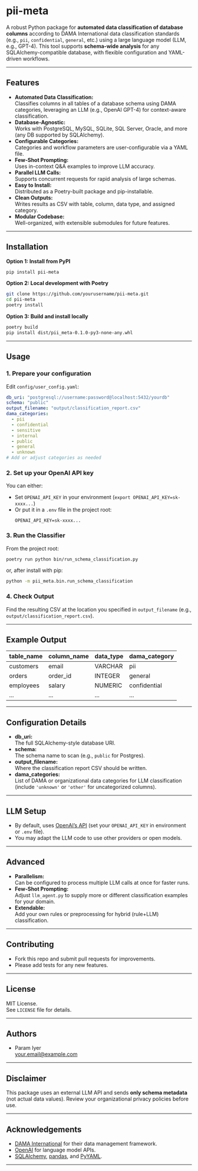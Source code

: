 
# pii-meta

A robust Python package for **automated data classification of database columns** according to DAMA International data classification standards (e.g., `pii`, `confidential`, `general`, etc.) using a large language model (LLM, e.g., GPT-4).
This tool supports **schema-wide analysis** for any SQLAlchemy-compatible database, with flexible configuration and YAML-driven workflows.

---

## Features

- **Automated Data Classification:**  
  Classifies columns in all tables of a database schema using DAMA categories, leveraging an LLM (e.g., OpenAI GPT-4) for context-aware classification.
- **Database-Agnostic:**  
  Works with PostgreSQL, MySQL, SQLite, SQL Server, Oracle, and more (any DB supported by SQLAlchemy).
- **Configurable Categories:**  
  Categories and workflow parameters are user-configurable via a YAML file.
- **Few-Shot Prompting:**  
  Uses in-context Q&A examples to improve LLM accuracy.
- **Parallel LLM Calls:**  
  Supports concurrent requests for rapid analysis of large schemas.
- **Easy to Install:**  
  Distributed as a Poetry-built package and pip-installable.
- **Clean Outputs:**  
  Writes results as CSV with table, column, data type, and assigned category.
- **Modular Codebase:**  
  Well-organized, with extensible submodules for future features.

---

## Installation

**Option 1: Install from PyPI**
```bash
pip install pii-meta
```

**Option 2: Local development with Poetry**
```bash
git clone https://github.com/yourusername/pii-meta.git
cd pii-meta
poetry install
```

**Option 3: Build and install locally**
```bash
poetry build
pip install dist/pii_meta-0.1.0-py3-none-any.whl
```

---

## Usage

### 1. **Prepare your configuration**

Edit `config/user_config.yaml`:

```yaml
db_uri: "postgresql://username:password@localhost:5432/yourdb"
schema: "public"
output_filename: "output/classification_report.csv"
dama_categories:
  - pii
  - confidential
  - sensitive
  - internal
  - public
  - general
  - unknown
# Add or adjust categories as needed
```

### 2. **Set up your OpenAI API key**

You can either:
- Set `OPENAI_API_KEY` in your environment (`export OPENAI_API_KEY=sk-xxxx...`)
- Or put it in a `.env` file in the project root:
  ```
  OPENAI_API_KEY=sk-xxxx...
  ```

### 3. **Run the Classifier**

From the project root:
```bash
poetry run python bin/run_schema_classification.py
```
or, after install with pip:
```bash
python -m pii_meta.bin.run_schema_classification
```

### 4. **Check Output**

Find the resulting CSV at the location you specified in `output_filename` (e.g., `output/classification_report.csv`).

---

## Example Output

| table_name | column_name   | data_type | dama_category |
|------------|--------------|-----------|--------------|
| customers  | email        | VARCHAR   | pii          |
| orders     | order_id     | INTEGER   | general      |
| employees  | salary       | NUMERIC   | confidential |
| ...        | ...          | ...       | ...          |

---

## Configuration Details

- **db_uri:**  
  The full SQLAlchemy-style database URI.
- **schema:**  
  The schema name to scan (e.g., `public` for Postgres).
- **output_filename:**  
  Where the classification report CSV should be written.
- **dama_categories:**  
  List of DAMA or organizational data categories for LLM classification (include `'unknown'` or `'other'` for uncategorized columns).

---

## LLM Setup

- By default, uses [OpenAI’s API](https://platform.openai.com/) (set your `OPENAI_API_KEY` in environment or `.env` file).
- You may adapt the LLM code to use other providers or open models.

---

## Advanced

- **Parallelism:**  
  Can be configured to process multiple LLM calls at once for faster runs.
- **Few-Shot Prompting:**  
  Adjust `llm_agent.py` to supply more or different classification examples for your domain.
- **Extendable:**  
  Add your own rules or preprocessing for hybrid (rule+LLM) classification.

---

## Contributing

- Fork this repo and submit pull requests for improvements.
- Please add tests for any new features.

---

## License

MIT License.  
See `LICENSE` file for details.

---

## Authors

- Param Iyer  
  <your.email@example.com>

---

## Disclaimer

This package uses an external LLM API and sends **only schema metadata** (not actual data values).
Review your organizational privacy policies before use.

---

## Acknowledgements

- [DAMA International](https://www.dama.org/) for their data management framework.
- [OpenAI](https://openai.com/) for language model APIs.
- [SQLAlchemy](https://www.sqlalchemy.org/), [pandas](https://pandas.pydata.org/), and [PyYAML](https://pyyaml.org/).

---
